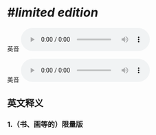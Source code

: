# ***\#limited edition*** 
英音
<audio src="./media/limited edition1_AAC.aac" controls="controls"></audio>

美音
<audio src="./media/limited edition2_AAC.aac" controls="controls"></audio>



  

英文释义
---
### 1.**（书、画等的）限量版**  


